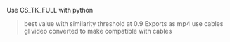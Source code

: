 Use CS_TK_FULL with python
> best value with similarity threshold at 0.9
Exports as mp4 
> use cables gl video converted to make compatible with cables
